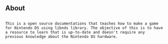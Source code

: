 ## About <h2>
	This is a open source documentations that teaches how to make a game for Nintendo DS using libnds library. The objective of this is to have a resource to learn that is up-to-date and doesn't require any previous knowledge about the Nintendo DS hardware.